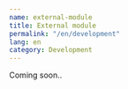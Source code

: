```yaml
---
name: external-module
title: External module
permalink: "/en/development"
lang: en
category: Development
---
```


Coming soon..